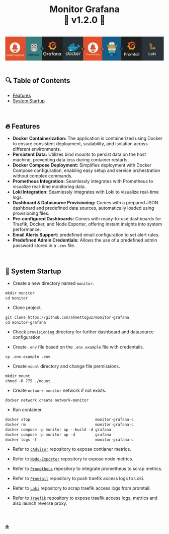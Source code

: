 <h1 id="top" align="center">Monitor Grafana <br/> 🚢 v1.2.0 🚢</h1>

<br>

<div align="center">
    <img width=auto src="assets/banner/banner.png">
</div>

<br>

## 🔍 Table of Contents

- [Features](#features)
- [System Startup](#system-startup)

<br/>

<h2 id="features">🔥 Features</h2>

- **Docker Containerization:** The application is containerized using Docker to ensure consistent deployment, scalability, and isolation across different environments.
- **Persistent Data:** Utilizes bind mounts to persist data on the host machine, preventing data loss during container restarts.
- **Docker Compose Deployment:** Simplifies deployment with Docker Compose configuration, enabling easy setup and service orchestration without complex commands.
- **Prometheus Integration:** Seamlessly integrates with Prometheus to visualize real-time monitoring data.
- **Loki Integration:** Seamlessly integrates with Loki to visualize real-time logs.
- **Dashboard & Datasource Provisioning:** Comes with a prepared JSON dashboard and predefined data sources, automatically loaded using provisioning files.
- **Pre-configured Dashboards:** Comes with ready-to-use dashboards for Traefik, Docker, and Node Exporter, offering instant insights into system performance.
- **Email Alerts Support:** predefined email configuration to set alert rules.
- **Predefined Admin Credentials:** Allows the use of a predefined admin password stored in a `.env` file.

<br/>

<h2 id="system-startup">🚀 System Startup</h2>

- Create a new directory named `monitor`.

```
mkdir monitor
cd monitor
```

- Clone project.

```
git clone https://github.com/ahmettoguz/monitor-grafana
cd monitor-grafana
```

- Check `provisioning` directory for further dashboard and datasource configuration.

- Create `.env` file based on the `.env.example` file with credentails.

```
cp .env.example .env
```

- Create `mount` directory and change file permissions.

```
mkdir mount
chmod -R 775 ./mount
```

- Create `network-monitor` network if not exists.

```
docker network create network-monitor
```

- Run container.

```
docker stop                             monitor-grafana-c
docker rm                               monitor-grafana-c
docker compose -p monitor up --build -d grafana
docker compose -p monitor up -d         grafana
docker logs -f                          monitor-grafana-c
```

- Refer to [`cAdvisor`](https://github.com/ahmettoguz/monitor-cadvisor) repository to expose contianer metrics.

- Refer to [`Node-Exporter`](https://github.com/ahmettoguz/monitor-node-exporter) repository to expose node metrics.

- Refer to [`Prometheus`](https://github.com/ahmettoguz/monitor-prometheus) repository to integrate prometheus to scrap metrics.

- Refer to [`Promtail`](https://github.com/ahmettoguz/monitor-promtail) repository to push traefik access logs to Loki.

- Refer to [`Loki`](https://github.com/ahmettoguz/monitor-loki) repository to scrap traefik access logs from promtail.

- Refer to [`Traefik`](https://github.com/ahmettoguz/core-traefik) repository to expose traefik access logs, metrics and also launch reverse proxy.

<br/>

### [🔝](#top)
